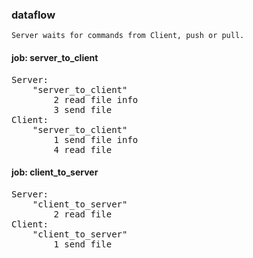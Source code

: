 ### dataflow
	Server waits for commands from Client, push or pull.

#### job: server_to_client
<pre>
Server:
	"server_to_client"
		2 read file info
		3 send file
Client:
	"server_to_client"
		1 send file info
		4 read file
</pre>

#### job: client_to_server
<pre>
Server:
	"client_to_server"
		2 read file
Client:
	"client_to_server"
		1 send file
</pre>